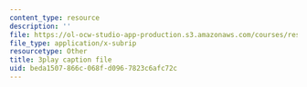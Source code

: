 ```yaml
---
content_type: resource
description: ''
file: https://ol-ocw-studio-app-production.s3.amazonaws.com/courses/res-6-012-introduction-to-probability-spring-2018/beda1507866c068fd0967823c6afc72c_n9FTM9f9A6I.srt
file_type: application/x-subrip
resourcetype: Other
title: 3play caption file
uid: beda1507-866c-068f-d096-7823c6afc72c
---
```

